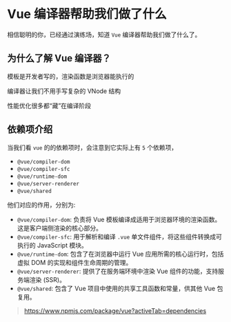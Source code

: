 # Vue 编译器帮助我们做了什么

相信聪明的你，已经通过演练场，知道 `Vue` 编译器帮助我们做了什么了。

## 为什么了解 Vue 编译器？

模板是开发者写的，渲染函数是浏览器能执行的

编译器让我们不用手写复杂的 VNode 结构

性能优化很多都“藏”在编译阶段

## 依赖项介绍

当我们看 `vue` 的的依赖项时，会注意到它实际上有 `5` 个依赖项，

- `@vue/compiler-dom`
- `@vue/compiler-sfc`
- `@vue/runtime-dom`
- `@vue/server-renderer`
- `@vue/shared`

他们对应的作用，分别为:

- `@vue/compiler-dom`: 负责将 Vue 模板编译成适用于浏览器环境的渲染函数。这是客户端侧渲染的核心部分。
- `@vue/compiler-sfc`: 用于解析和编译 `.vue` 单文件组件，将这些组件转换成可执行的 JavaScript 模块。
- `@vue/runtime-dom`: 包含了在浏览器中运行 Vue 应用所需的核心运行时，包括虚拟 DOM 的实现和组件生命周期的管理。
- `@vue/server-renderer`: 提供了在服务端环境中渲染 Vue 组件的功能，支持服务端渲染 (SSR)。
- `@vue/shared`: 包含了 Vue 项目中使用的共享工具函数和常量，供其他 Vue 包复用。

> https://www.npmjs.com/package/vue?activeTab=dependencies

